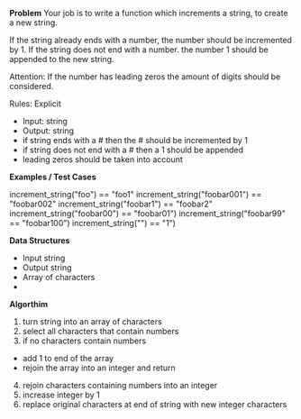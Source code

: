 **Problem**
Your job is to write a function which increments a string, to create a new string.

If the string already ends with a number, the number should be incremented by 1.
If the string does not end with a number. the number 1 should be appended to the new string.

Attention: If the number has leading zeros the amount of digits should be considered.

Rules:
Explicit
  - Input: string
  - Output: string
  - if string ends with a # then the # should be incremented by 1
  - if string does not end with a # then a 1 should be appended
  - leading zeros should be taken into account

**Examples / Test Cases**

increment_string("foo") == "foo1"
increment_string("foobar001") == "foobar002"
increment_string("foobar1") == "foobar2"
increment_string("foobar00") == "foobar01")
increment_string("foobar99" == "foobar100")
increment_string("") == "1")

**Data Structures**
- Input string
- Output string
- Array of characters
- 

**Algorthim**
1. turn string into an array of characters
2. select all characters that contain numbers
3. if no characters contain numbers 
  -  add 1 to end of the array
  -  rejoin the array into an integer and return
4. rejoin characters containing numbers into an integer
5. increase integer by 1
6. replace original characters at end of string with new integer characters